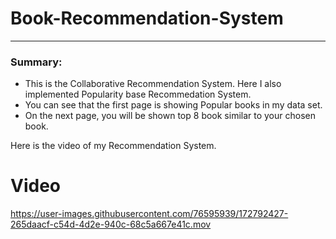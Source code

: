 # Book-Recommendation-System
---

### Summary:
- This is the Collaborative Recommendation System. Here I also implemented Popularity base Recommedation System.
- You can see that the first page is showing Popular books in my data set. 
- On the next page, you will be shown top 8 book similar to your chosen book.


Here is the video of my Recommendation System.


# Video 



https://user-images.githubusercontent.com/76595939/172792427-265daacf-c54d-4d2e-940c-68c5a667e41c.mov


